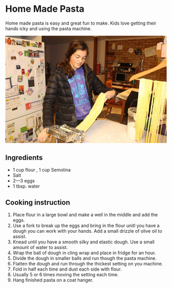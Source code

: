 # Home Made Pasta

Home made pasta is easy and great fun to make. Kids love getting their hands icky and using the pasta machine.

![Home Made Pasta](../.gitbook/assets/pasta.jpg)

## Ingredients

* 1 cup flour , 1 cup Semolina
* Salt
* 2—3 eggs
* 1 tbsp.  water

## Cooking instruction

1. Place flour in a large bowl and make a well in the middle and add the eggs.  
2. Use a fork to break up the eggs and bring in the flour unitl you have a dough you can work with your hands.  Add a small drizzle of olive oil to assist.
3. Knead until you have a smooth silky  and elastic dough. Use a small amount of water to assist.
4. Wrap the ball of dough in cling wrap and place in fridge for an hour.
5. Divide the dough in smaller balls and run though the pasta machine.
6. Flatten the dough and run through the thickest setting on you machine. 
7. Fold in half each time and dust each side with flour.
8. Usually 5 or 6 times moving the setting each time. 
9. Hang finished pasta on a coat hanger.

